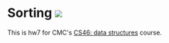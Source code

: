 # Sorting ![](https://api.travis-ci.com/florazhang98/sorting.svg?branch=master)

This is hw7 for CMC's [CS46: data structures](https://github.com/mikeizbicki/cmc-csci046) course.
